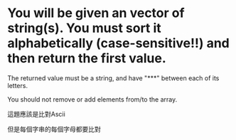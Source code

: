# You will be given an vector of string(s). You must sort it alphabetically (case-sensitive!!) and then return the first value.

The returned value must be a string, and have "***" between each of its letters.

You should not remove or add elements from/to the array.

這題應該是比對Ascii

但是每個字串的每個字母都要比對

